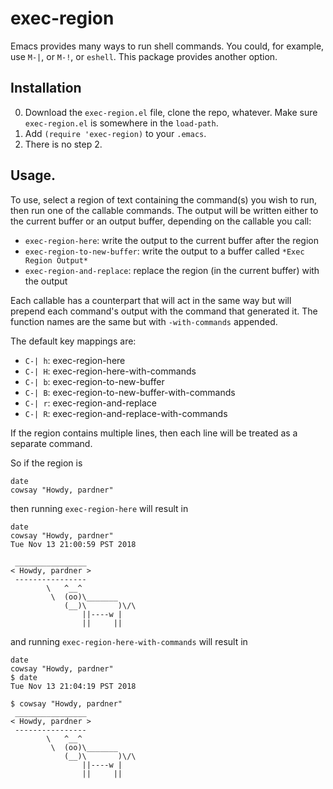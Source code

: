 # exec-region

Emacs provides many ways to run shell commands. You could, for example, use `M-|`, or `M-!`, or `eshell`. This package provides another option.


## Installation

0. Download the `exec-region.el` file, clone the repo, whatever. Make sure `exec-region.el` is somewhere in the `load-path`.
1. Add `(require 'exec-region)` to your `.emacs`.
2. There is no step 2.


## Usage.

To use, select a region of text containing the command(s) you wish to run, then run one of the callable commands. The output will be written either to the current buffer or an output buffer, depending on the callable you call:

- `exec-region-here`: write the output to the current buffer after the region
- `exec-region-to-new-buffer`: write the output to a buffer called `*Exec Region Output*`
- `exec-region-and-replace`: replace the region (in the current buffer) with the output

Each callable has a counterpart that will act in the same way but will prepend each command's output with the command that generated it. The function names are the same but with `-with-commands` appended.

The default key mappings are:

- `C-| h`: exec-region-here
- `C-| H`: exec-region-here-with-commands
- `C-| b`: exec-region-to-new-buffer
- `C-| B`: exec-region-to-new-buffer-with-commands
- `C-| r`: exec-region-and-replace
- `C-| R`: exec-region-and-replace-with-commands

If the region contains multiple lines, then each line will be treated as a separate command.

So if the region is
```
date
cowsay "Howdy, pardner"
```
then running `exec-region-here` will result in
```
date
cowsay "Howdy, pardner"
Tue Nov 13 21:00:59 PST 2018

 ________________
< Howdy, pardner >
 ----------------
        \   ^__^
         \  (oo)\_______
            (__)\       )\/\
                ||----w |
                ||     ||

```
and running `exec-region-here-with-commands` will result in
```
date
cowsay "Howdy, pardner"
$ date
Tue Nov 13 21:04:19 PST 2018

$ cowsay "Howdy, pardner"
 ________________
< Howdy, pardner >
 ----------------
        \   ^__^
         \  (oo)\_______
            (__)\       )\/\
                ||----w |
                ||     ||
```

